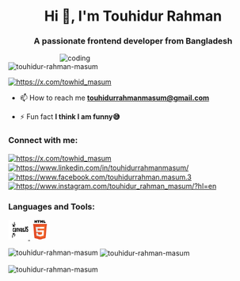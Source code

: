 
<h1 align="center">Hi 👋, I'm Touhidur Rahman</h1>
<h3 align="center">A passionate frontend developer from Bangladesh</h3>
<img align="right" alt="coding" width="400" src="https://user- images.githubusercontent.com/55389276/140866485-8fb1c876-9a8f-4d6a-98dc-08c4981eaf70.gif">
<p align="left"> <img src="https://komarev.com/ghpvc/?username=touhidur-rahman-masum&label=Profile%20views&color=0e75b6&style=flat" alt="touhidur-rahman-masum" /> </p>

<p align="left"> <a href="https://twitter.com/https://x.com/towhid_masum" target="blank"><img src="https://img.shields.io/twitter/follow/https://x.com/towhid_masum?logo=twitter&style=for-the-badge" alt="https://x.com/towhid_masum" /></a> </p>

- 📫 How to reach me **touhidurrahmanmasum@gmail.com**

- ⚡ Fun fact **I think I am funny😅**

<h3 align="left">Connect with me:</h3>
<p align="left">
<a href="https://twitter.com/https://x.com/towhid_masum" target="blank"><img align="center" src="https://raw.githubusercontent.com/rahuldkjain/github-profile-readme-generator/master/src/images/icons/Social/twitter.svg" alt="https://x.com/towhid_masum" height="30" width="40" /></a>
<a href="https://linkedin.com/in/https://www.linkedin.com/in/touhidurrahmanmasum/" target="blank"><img align="center" src="https://raw.githubusercontent.com/rahuldkjain/github-profile-readme-generator/master/src/images/icons/Social/linked-in-alt.svg" alt="https://www.linkedin.com/in/touhidurrahmanmasum/" height="30" width="40" /></a>
<a href="https://fb.com/https://www.facebook.com/touhidurrahman.masum.3" target="blank"><img align="center" src="https://raw.githubusercontent.com/rahuldkjain/github-profile-readme-generator/master/src/images/icons/Social/facebook.svg" alt="https://www.facebook.com/touhidurrahman.masum.3" height="30" width="40" /></a>
<a href="https://instagram.com/https://www.instagram.com/touhidur_rahman_masum/?hl=en" target="blank"><img align="center" src="https://raw.githubusercontent.com/rahuldkjain/github-profile-readme-generator/master/src/images/icons/Social/instagram.svg" alt="https://www.instagram.com/touhidur_rahman_masum/?hl=en" height="30" width="40" /></a>
</p>

<h3 align="left">Languages and Tools:</h3>
<p align="left"> <a href="https://canvasjs.com" target="_blank" rel="noreferrer"> <img src="https://raw.githubusercontent.com/Hardik0307/Hardik0307/master/assets/canvasjs-charts.svg" alt="canvasjs" width="40" height="40"/> </a> <a href="https://www.w3.org/html/" target="_blank" rel="noreferrer"> <img src="https://raw.githubusercontent.com/devicons/devicon/master/icons/html5/html5-original-wordmark.svg" alt="html5" width="40" height="40"/> </a> </p>

<p><img align="left" src="https://github-readme-stats.vercel.app/api/top-langs?username=touhidur-rahman-masum&show_icons=true&locale=en&layout=compact" alt="touhidur-rahman-masum" /></p>

<p>&nbsp;<img align="center" src="https://github-readme-stats.vercel.app/api?username=touhidur-rahman-masum&show_icons=true&locale=en" alt="touhidur-rahman-masum" /></p>

<p><img align="center" src="https://github-readme-streak-stats.herokuapp.com/?user=touhidur-rahman-masum&" alt="touhidur-rahman-masum" /></p>
